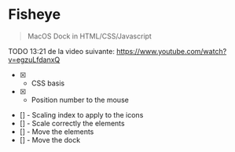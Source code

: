 # Fisheye

> MacOS Dock in HTML/CSS/Javascript

TODO 13:21 de la video suivante: https://www.youtube.com/watch?v=egzuLfdanxQ

- [x] - CSS basis
- [x] - Position number to the mouse
- [] - Scaling index to apply to the icons
- [] - Scale correctly the elements
- [] - Move the elements
- [] - Move the dock
